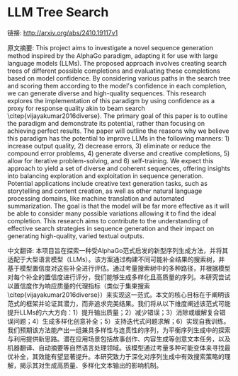 # LLM Tree Search

链接: http://arxiv.org/abs/2410.19117v1

原文摘要:
This project aims to investigate a novel sequence generation method inspired
by the AlphaGo paradigm, adapting it for use with large language models (LLMs).
The proposed approach involves creating search trees of different possible
completions and evaluating these completions based on model confidence. By
considering various paths in the search tree and scoring them according to the
model's confidence in each completion, we can generate diverse and high-quality
sequences. This research explores the implementation of this paradigm by using
confidence as a proxy for response quality akin to beam search
\citep{vijayakumar2016diverse}. The primary goal of this paper is to outline
the paradigm and demonstrate its potential, rather than focusing on achieving
perfect results. The paper will outline the reasons why we believe this
paradigm has the potential to improve LLMs in the following manners: 1)
increase output quality, 2) decrease errors, 3) eliminate or reduce the
compound error problems, 4) generate diverse and creative completions, 5) allow
for iterative problem-solving, and 6) self-training. We expect this approach to
yield a set of diverse and coherent sequences, offering insights into balancing
exploration and exploitation in sequence generation. Potential applications
include creative text generation tasks, such as storytelling and content
creation, as well as other natural language processing domains, like machine
translation and automated summarization. The goal is that the model will be far
more effective as it will be able to consider many possible variations allowing
it to find the ideal completion. This research aims to contribute to the
understanding of effective search strategies in sequence generation and their
impact on generating high-quality, varied textual outputs.

中文翻译:
本项目旨在探索一种受AlphaGo范式启发的新型序列生成方法，并将其适配于大型语言模型（LLMs）。该方案通过构建不同可能补全结果的搜索树，并基于模型置信度对这些补全进行评估。通过考量搜索树中的多种路径，并根据模型对每个补全的置信度进行评分，我们能够生成多样化且高质量的序列。本研究尝试以置信度作为响应质量的代理指标（类似于集束搜索\citep{vijayakumar2016diverse}）来实现这一范式。本文的核心目标在于阐明该范式的框架并论证其潜力，而非追求完美结果。我们将从以下维度阐述该范式可能提升LLMs的六大方向：1）提升输出质量；2）减少错误；3）消除或缓解复合错误问题；4）生成多样化创意补全；5）支持迭代式问题求解；6）实现自我训练。我们预期该方法能产出一组兼具多样性与连贯性的序列，为平衡序列生成中的探索与利用提供新思路。潜在应用场景包括故事创作、内容生成等创意文本任务，以及机器翻译、自动摘要等自然语言处理领域。该模型通过考量多种可能变体来寻找最优补全，其效能有望显著提升。本研究致力于深化对序列生成中有效搜索策略的理解，揭示其对生成高质量、多样化文本输出的影响机制。
